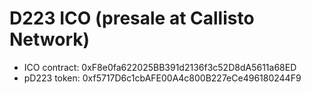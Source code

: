 # D223 ICO (presale at Callisto Network)

- ICO contract: 0xF8e0fa622025BB391d2136f3c52D8dA5611a68ED
- pD223 token: 0xf5717D6c1cbAFE00A4c800B227eCe496180244F9
